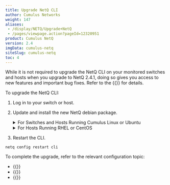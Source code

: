 ```yaml
---
title: Upgrade NetQ CLI
author: Cumulus Networks
weight: 147
aliases:
 - /display/NETQ/Upgrade+NetQ
 - /pages/viewpage.action?pageId=12320951
product: Cumulus NetQ
version: 2.4
imgData: cumulus-netq
siteSlug: cumulus-netq
toc: 4
---
```

While it is not required to upgrade the NetQ CLI on your monitored switches and hosts when you upgrade to NetQ 2.4.1, doing so gives you access to new features and important bug fixes. Refer to the {{<exlink url="https://support.cumulusnetworks.com/hc/en-us/articles/360041040413" text="release notes">}} for details.

To upgrade the NetQ CLI:

1. Log in to your switch or host.

2. Update and install the new NetQ debian package.

    <details><summary>For Switches and Hosts Running Cumulus Linux or Ubuntu</summary>

    ```
    sudo apt-get update
    sudo apt-get install -y netq-apps
    ```

    </details>
    <details><summary>For Hosts Running RHEL or CentOS</summary>

    ```
    sudo yum update
    sudo yum install netq-apps
    ```

    </details>

3. Restart the CLI.

```
netq config restart cli
```

To complete the upgrade, refer to the relevant configuration topic:

- {{<link title="Install and Configure the NetQ CLI on Cumulus Linux Switches">}}
- {{<link title="Install and Configure the NetQ CLI on Ubuntu Servers">}}
- {{<link title="Install and Configure the NetQ CLI on RHEL and CentOS Servers">}}

<!-- - {{<link title="Configure the NetQ CLI on a Cumulus Linux Switch">}}
- {{<link title="Configure the NetQ CLI on an Ubuntu Server">}}
- {{<link title="Configure the NetQ CLI on a RHEL or CentOS Server">}} -->
